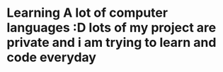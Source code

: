 <!DOCTYPE html>
<html>
  <head>
    <meta charset = "utf-8">
<h1>Learning A lot of computer languages :D lots of my project are private and i am trying to learn and code everyday </h1>
 
</html>
